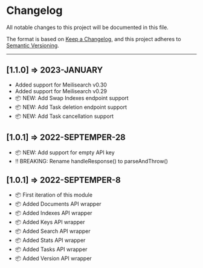 # Changelog

All notable changes to this project will be documented in this file.

The format is based on [Keep a Changelog](https://keepachangelog.com/en/1.0.0/),
and this project adheres to [Semantic Versioning](https://semver.org/spec/v2.0.0.html).

----

## [1.1.0] => 2023-JANUARY

* Added support for Meilisearch v0.30
* Added support for Meilisearch v0.29
* 📦 NEW: Add Swap Indexes endpoint support
* 📦 NEW: Add Task deletion endpoint support
* 📦 NEW: Add Task cancellation support

## [1.0.1] => 2022-SEPTEMPER-28

* 📦 NEW: Add support for empty API key 
* ‼ BREAKING: Rename handleResponse() to parseAndThrow() 

## [1.0.1] => 2022-SEPTEMPER-8

* 📦 First iteration of this module
* 📦 Added Documents API wrapper
* 📦 Added Indexes API wrapper
* 📦 Added Keys API wrapper
* 📦 Added Search API wrapper
* 📦 Added Stats API wrapper
* 📦 Added Tasks API wrapper
* 📦 Added Version API wrapper